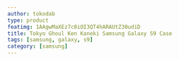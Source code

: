 ```yaml
---
author: tokodab
type: product
featimg: 1AAgwMaXEz7c0iOI3QT4hARAUtZ30udiD
title: Tokyo Ghoul Ken Kaneki Samsung Galaxy S9 Case
tags: [samsung, galaxy, s9]
category: [samsung]
---
```

